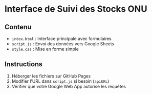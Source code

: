 # Interface de Suivi des Stocks ONU

## Contenu
- `index.html` : Interface principale avec formulaires
- `script.js` : Envoi des données vers Google Sheets
- `style.css` : Mise en forme simple

## Instructions
1. Héberger les fichiers sur GitHub Pages
2. Modifier l'URL dans `script.js` si besoin (`apiURL`)
3. Vérifier que votre Google Web App autorise les requêtes
